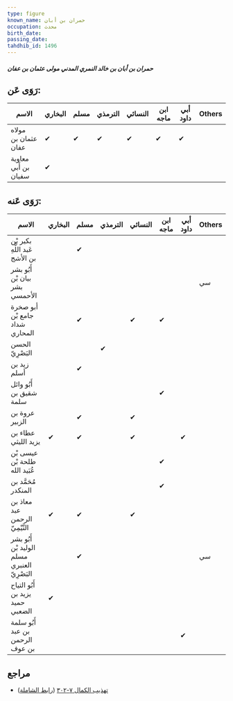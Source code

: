 ```yaml
---
type: figure
known_name: حمران بن أبان
occupation: محدث
birth_date:
passing_date:
tahdhib_id: 1496
---
```

##### حمران بن أبان بن خالد النمري المدني مولى عثمان بن عفان

## رَوَى عَن:
| الاسم                | البخاري | مسلم | الترمذي | النسائي | ابن ماجه | أبي داود | Others |
| -------------------- | ------- | ---- | ------- | ------- | -------- | -------- | ------ |
| مولاه عثمان بن عفان  | ✔       | ✔    | ✔       | ✔       | ✔        | ✔        |        |
| معاوية بن أَبي سفيان | ✔       |      |         |         |          |          |        |
## رَوَى عَنه:
| الاسم                                        | البخاري | مسلم | الترمذي | النسائي | ابن ماجه | أبي داود | Others |
| -------------------------------------------- | ------- | ---- | ------- | ------- | -------- | -------- | ------ |
| بكير بْن عَبد اللَّهِ بن الأشج               |         | ✔    |         |         |          |          |        |
| أَبُو بشر بيان بْن بشر الأحمسي               |         |      |         |         |          |          | سي     |
| أبو صخرة جامع بْن شداد المحاري               |         | ✔    |         | ✔       | ✔        |          |        |
| الحسن البَصْرِيّ                             |         |      | ✔       |         |          |          |        |
| زيد بن أسلم                                  |         | ✔    |         |         |          |          |        |
| أَبُو وائل شقيق بن سلمة                      |         |      |         |         | ✔        |          |        |
| عروة بن الزبير                               |         | ✔    |         | ✔       |          |          |        |
| عطاء بن يزيد الليثي                          | ✔       | ✔    |         | ✔       |          | ✔        |        |
| عيسى بْن طلحة بْن عُبَيد الله                |         |      |         |         | ✔        |          |        |
| مُحَمَّد بن المنكدر                          |         |      |         |         | ✔        |          |        |
| معاذ بن عبد الرحمن التَّيْمِيّ               | ✔       | ✔    |         | ✔       |          |          |        |
| أَبُو بشر الوليد بْن مسلم العنبري البَصْرِيّ |         | ✔    |         |         |          |          | سي     |
| أَبُو التياح يزيد بن حميد الضعبي             | ✔       |      |         |         |          |          |        |
| أَبُو سلمة بن عبد الرحمن بن عوف              |         |      |         |         |          | ✔        |        |
## مراجع
- [تهذيب الكمال ٧-٣٠٢](obsidian://open?vault=Tahdhib-al-Kamal&file=Figures/١٤٩٦-حمران%20بن%20أبان%20بن%20خالد%20النمري%20المدني%20مولى%20عثمان%20بن%20عفان) ([رابط الشاملة](https://shamela.ws/book/3722/3524))